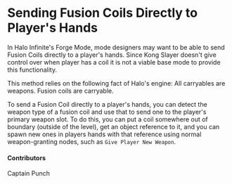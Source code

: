 # Sending Fusion Coils Directly to Player's Hands

In Halo Infinite's Forge Mode, mode designers may want to be able to send Fusion Coils directly to a player's hands. Since Kong Slayer doesn't give control over when player has a coil it is not a viable base mode to provide this functionality. 

This method relies on the following fact of Halo's engine:
All carryables are weapons. Fusion coils are carryable.

To send a Fusion Coil directly to a player's hands, you can detect the weapon type of a fusion coil and use that to send one to the player's primary weapon slot. To do this, you can put a coil somewhere out of boundary (outside of the level), get an object reference to it, and you can spawn new ones in players hands with that reference using normal weapon-granting nodes, such as `Give Player New Weapon`.

#### Contributors
Captain Punch